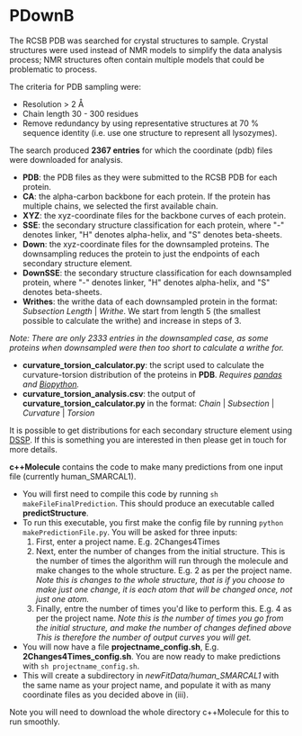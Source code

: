 # PDownB

The RCSB PDB was searched for crystal structures to sample. Crystal structures were used instead of NMR models to simplify the data analysis process; NMR structures often contain multiple models that could be problematic to process.

The criteria for PDB sampling were:

- Resolution > 2 Å
- Chain length 30 - 300 residues
- Remove redundancy by using representative structures at 70 % sequence identity (i.e. use one structure to represent all lysozymes).

The search produced **2367 entries** for which the coordinate (pdb) files were downloaded for analysis.
- **PDB**: the PDB files as they were submitted to the RCSB PDB for each protein.
- **CA**: the alpha-carbon backbone for each protein. If the protein has multiple chains, we selected the first available chain.
- **XYZ**: the xyz-coordinate files for the backbone curves of each protein.
- **SSE**: the secondary structure classification for each protein, where "-" denotes linker, "H" denotes alpha-helix, and "S" denotes beta-sheets.
- **Down**: the xyz-coordinate files for the downsampled proteins. The downsampling reduces the protein to just the endpoints of each secondary structure element.
- **DownSSE**: the secondary structure classification for each downsampled protein, where "-" denotes linker, "H" denotes alpha-helix, and "S" denotes beta-sheets.
- **Writhes**: the writhe data of each downsampled protein in the format: *Subsection Length* | *Writhe*. We start from length 5 (the smallest possible to calculate the writhe) and increase in steps of 3.

*Note: There are only 2333 entries in the downsampled case, as some proteins when downsampled were then too short to calculate a writhe for.*

- **curvature_torsion_calculator.py**: the script used to calculate the curvature-torsion distribution of the proteins in **PDB**. *Requires [pandas](https://pandas.pydata.org/) and [Biopython](https://biopython.org/).*
- **curvature_torsion_analysis.csv**: the output of **curvature_torsion_calculator.py** in the format: *Chain* | *Subsection* | *Curvature* | *Torsion*

It is possible to get distributions for each secondary structure element using [DSSP](https://swift.cmbi.umcn.nl/gv/dssp/). If this is something you are interested in then please get in touch for more details.

**c++Molecule** contains the code to make many predictions from one input file (currently human_SMARCAL1).
- You will first need to compile this code by running ```sh makeFileFinalPrediction```. This should produce an executable called **predictStructure**.
- To run this executable, you first make the config file by running ```python makePredictionFile.py```. You will be asked for three inputs:
  1. First, enter a project name. E.g. 2Changes4Times
  2. Next, enter the number of changes from the initial structure. This is the number of times the algorithm will run through the molecule and make changes to the whole structure. E.g. 2 as per the project name. *Note this is changes to the whole structure, that is if you choose to make just one change, it is each atom that will be changed once, not just one atom.* 
  3. Finally, entre the number of times you'd like to perform this. E.g. 4 as per the project name. *Note this is the number of times you go from the initial structure, and make the number of changes defined above This is therefore the number of output curves you will get.*
- You will now have a file **projectname_config.sh**, E.g. **2Changes4Times_config.sh**. You are now ready to make predictions with ```sh projectname_config.sh```.
- This will create a subdirectory in *newFitData/human_SMARCAL1* with the same name as your project name, and populate it with as many coordinate files as you decided above in (iii).

Note you will need to download the whole directory c++Molecule for this to run smoothly. 
